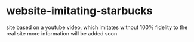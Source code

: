 # website-imitating-starbucks
site based on a youtube video, which imitates without 100% fidelity to the real site
more information will be added soon

